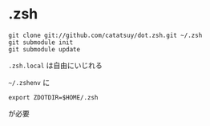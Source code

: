 .zsh
==================================

    git clone git://github.com/catatsuy/dot.zsh.git ~/.zsh
    git submodule init
    git submodule update

`.zsh.local` は自由にいじれる

`~/.zshenv` に

    export ZDOTDIR=$HOME/.zsh

が必要
